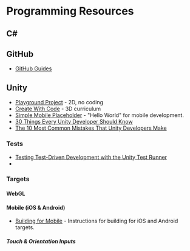 # Programming Resources

## C#

## GitHub

* [GitHub Guides](https://guides.github.com)

## Unity

* [Playground Project]() - 2D, no coding
* [Create With Code]() - 3D curriculum
* [Simple Mobile Placeholder](https://assetstore.unity.com/packages/essentials/tutorial-projects/simple-mobile-placeholder-62281) - "Hello World" for mobile development.
* [30 Things Every Unity Developer Should Know](https://cgcookie.com/articles/30-things-every-unity-developer-should-know)
* [The 10 Most Common Mistakes That Unity Developers Make](https://www.toptal.com/unity-unity3d/top-unity-development-mistakes)

### Tests

* [Testing Test-Driven Development with the Unity Test Runner](https://blogs.unity3d.com/2018/11/02/testing-test-driven-development-with-the-unity-test-runner)
* []()

### Targets

#### WebGL

#### Mobile (iOS & Android)

* [Building for Mobile](https://learn.unity.com/tutorial/building-for-mobile) - Instructions for building for iOS and Android targets.

##### Touch & Orientation Inputs
